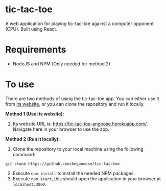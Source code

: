 # tic-tac-toe
A web application for playing tic-tac-toe against a computer opponent (CPU). Built using React.

# Requirements
- NodeJS and NPM (Only needed for method 2)

# To use
There are two methods of using the tic-tac-toe app. You can either use it from [its website](https://tic-tac-toe-angoose.herokuapp.com/), or you can clone the repository and run it locally.

**Method 1 (Use its website):**

1. Its website URL is: https://tic-tac-toe-angoose.herokuapp.com/. Navigate here in your browser to use the app.

**Method 2 (Run it locally):**

1. Clone the repository to your local machine using the following command:
```
git clone https://github.com/Angoooose/tic-tac-toe
```
2. Execute `npm install` to install the needed NPM packages.
3. Execute  `npm start`, this should open the application in your browser at `localhost:3000`.
